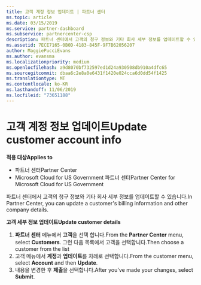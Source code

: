 ```yaml
---
title: 고객 계정 정보 업데이트 | 파트너 센터
ms.topic: article
ms.date: 03/15/2019
ms.service: partner-dashboard
ms.subservice: partnercenter-csp
description: 파트너 센터에서 고객의 청구 정보와 기타 회사 세부 정보를 업데이트할 수 있습니다.
ms.assetid: 7ECE7165-0B0D-4183-845F-9F7B62056207
author: MaggiePucciEvans
ms.author: evansma
ms.localizationpriority: medium
ms.openlocfilehash: a9d8070bf732597ed1d24a930508db910a4dfc65
ms.sourcegitcommit: dbaa6c2e8a0e6431f1420e024cca6d0dd54f1425
ms.translationtype: MT
ms.contentlocale: ko-KR
ms.lasthandoff: 11/06/2019
ms.locfileid: "73651188"
---
```

# <a name="update-customer-account-info"></a><span data-ttu-id="a9f09-103">고객 계정 정보 업데이트</span><span class="sxs-lookup"><span data-stu-id="a9f09-103">Update customer account info</span></span>

<span data-ttu-id="a9f09-104">**적용 대상**</span><span class="sxs-lookup"><span data-stu-id="a9f09-104">**Applies to**</span></span>

-  <span data-ttu-id="a9f09-105">파트너 센터</span><span class="sxs-lookup"><span data-stu-id="a9f09-105">Partner Center</span></span>
-  <span data-ttu-id="a9f09-106">Microsoft Cloud for US Government 파트너 센터</span><span class="sxs-lookup"><span data-stu-id="a9f09-106">Partner Center for Microsoft Cloud for US Government</span></span>


<span data-ttu-id="a9f09-107">파트너 센터에서 고객의 청구 정보와 기타 회사 세부 정보를 업데이트할 수 있습니다.</span><span class="sxs-lookup"><span data-stu-id="a9f09-107">In Partner Center, you can update a customer's billing information and other company details.</span></span>

<span data-ttu-id="a9f09-108">**고객 세부 정보 업데이트**</span><span class="sxs-lookup"><span data-stu-id="a9f09-108">**Update customer details**</span></span>

1.  <span data-ttu-id="a9f09-109">**파트너 센터** 메뉴에서 **고객**을 선택 합니다.</span><span class="sxs-lookup"><span data-stu-id="a9f09-109">From the **Partner Center** menu, select **Customers**.</span></span> <span data-ttu-id="a9f09-110">그런 다음 목록에서 고객을 선택합니다.</span><span class="sxs-lookup"><span data-stu-id="a9f09-110">Then choose a customer from the list</span></span>
2.  <span data-ttu-id="a9f09-111">고객 메뉴에서 **계정**과 **업데이트**를 차례로 선택합니다.</span><span class="sxs-lookup"><span data-stu-id="a9f09-111">From the customer menu, select **Account** and then **Update**.</span></span>
3.  <span data-ttu-id="a9f09-112">내용을 변경한 후 **제출**을 선택합니다.</span><span class="sxs-lookup"><span data-stu-id="a9f09-112">After you've made your changes, select **Submit**.</span></span>

 

 



